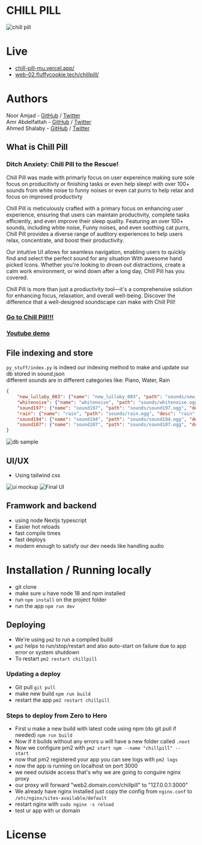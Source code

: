 # CHILL PILL
![chill pill](images/README-CHILLPILL-BACKGROUND.png)
# Live
- [chill-pill-mu.vercel.app/](https://chill-pill-mu.vercel.app/)
- [web-02.fluffycookie.tech/chillpill/](http://web-02.fluffycookie.tech/chillpill/)
# Authors
Noor Amjad - [GitHub](https://github.com/Justxd22) / [Twitter](https://twitter.com/_xd222)   
Amr Abdelfattah - [GitHub](https://github.com/0x3mr) / [Twitter](https://twitter.com/an0n_amr)  
Ahmed Shalaby - [GitHub](https://github.com/Madiocre) / [Twitter](https://twitter.com/)   
## What is Chill Pill
### Ditch Anxiety: Chill Pill to the Rescue!

Chill Pill was made with primarly focus on user expereince making sure sole focus on producitivty or finishing tasks or even help sleep! with over 100+ sounds from white noise to funny noises or even cat purrs to help relax and focus on improved productivty 

Chill Pill is meticulously crafted with a primary focus on enhancing user experience, ensuring that users can maintain productivity, complete tasks efficiently, and even improve their sleep quality. Featuring an over 100+ sounds, including white noise, Funny noises, and even soothing cat purrs, Chill Pill provides a diverse range of auditory experiences to help users relax, concentrate, and boost their productivity.

Our intuitive UI allows for seamless navigation, enabling users to quickly find and select the perfect sound for any situation With awesome hand picked Icons. Whether you're looking to drown out distractions, create a calm work environment, or wind down after a long day, Chill Pill has you covered.

Chill Pill is more than just a productivity tool—it's a comprehensive solution for enhancing focus, relaxation, and overall well-being. Discover the difference that a well-designed soundscape can make with Chill Pill!  
### [Go to Chill Pill!!!](#Live)
### [Youtube demo](https://youtu.be/VCrHS_FHMKM)
## File indexing and store
```py_stuff/index.py``` is indeed our indexing method to make and update our db stored in sound.json  
different sounds are in different categories like: Piano, Water, Rain  
```json
{
    "new_lullaby_003": {"name": "new_lullaby_003", "path": "sounds/new_lullaby_003.ogg", "desc": "piano", "category": "piano"}, 
    "whitenoise": {"name": "whitenoise", "path": "sounds/whitenoise.ogg", "desc": "plain noise", "category": "white"}, 
    "sound197": {"name": "sound197", "path": "sounds/sound197.ogg", "desc": "water drops", "category": "water"},
    "rain": {"name": "rain", "path": "sounds/rain.ogg", "desc": "rain", "category": "rain"}, 
    "sound194": {"name": "sound194", "path": "sounds/sound194.ogg", "desc": "rain on windows", "category": "rain"}, 
    "sound107": {"name": "sound107", "path": "sounds/sound107.ogg", "desc": "rain on car windows", "category": "rain"}
}
```
![db sample](images/mine.drawio.png)

## UI/UX
- Using tailwind css   
  
![ui mockup](<images/Screenshot 2024-05-11 200048.png>)
![Final UI](images/Ui.png)

## Framwork and backend
- using node Nextjs typescript
- Easier hot reloads
- fast compile times
- fast deploys
- modern enough to satisfy our dev needs like handling audio

# Installation / Running locally
- git clone
- make sure u have node 18 and npm installed
- run `npm install` on the project folder
- run the app `npm run dev`

## Deploying
- We're using `pm2` to run a compiled build
- `pm2` helps to run/stop/restart and also auto-start on failure due to app error or system shutdown  
- To restart `pm2 restart chillpill`
### Updating a deploy
- Git pull `git pull`
- make new build `npm run build`
- restart the app `pm2 restart chillpill`
### Steps to deploy from Zero to Hero
- First u make a new build with latest code using npm (do git pull if needed) `npm run build`
- Now if it builds without any errors u will have a new folder called `.next`
- Now we configure pm2 with `pm2 start npm --name "chillpill" -- start`
- now that pm2 registered your app you can see logs with `pm2 logs`
- now the app is running on localhost on port 3000 
- we need outside access that's why we are going to conguire nginx proxy
- our proxy will forward "web2.domain.com/chillpill" to "127.0.0.1:3000"
- We already have nginx installed just copy the config from `nginx.conf` to `/etc/nginx/sites-available/default`
- restart nginx with `sudo nginx -s reload`
- test ur app with ur domain


# License
    